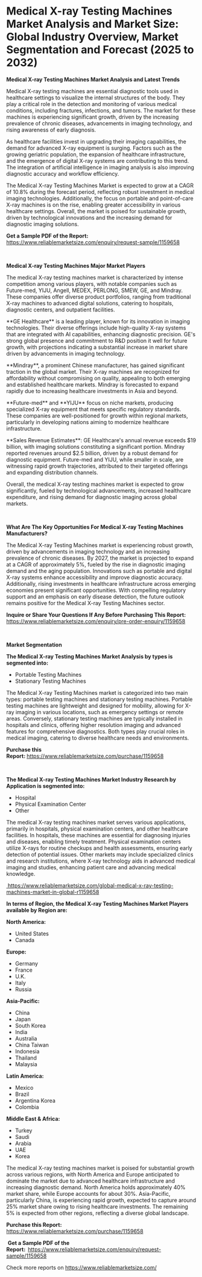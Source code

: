 <p><h1>Medical X-ray Testing Machines Market Analysis and Market Size: Global Industry Overview, Market Segmentation and Forecast (2025 to 2032)</h1></p><p><strong>Medical X-ray Testing Machines Market Analysis and Latest Trends</strong></p>
<p><p>Medical X-ray testing machines are essential diagnostic tools used in healthcare settings to visualize the internal structures of the body. They play a critical role in the detection and monitoring of various medical conditions, including fractures, infections, and tumors. The market for these machines is experiencing significant growth, driven by the increasing prevalence of chronic diseases, advancements in imaging technology, and rising awareness of early diagnosis.</p><p>As healthcare facilities invest in upgrading their imaging capabilities, the demand for advanced X-ray equipment is surging. Factors such as the growing geriatric population, the expansion of healthcare infrastructure, and the emergence of digital X-ray systems are contributing to this trend. The integration of artificial intelligence in imaging analysis is also improving diagnostic accuracy and workflow efficiency.</p><p>The Medical X-ray Testing Machines Market is expected to grow at a CAGR of 10.8% during the forecast period, reflecting robust investment in medical imaging technologies. Additionally, the focus on portable and point-of-care X-ray machines is on the rise, enabling greater accessibility in various healthcare settings. Overall, the market is poised for sustainable growth, driven by technological innovations and the increasing demand for diagnostic imaging solutions.</p></p>
<p><strong>Get a Sample PDF of the Report:&nbsp;</strong> <a href="https://www.reliablemarketsize.com/enquiry/request-sample/1159658?utm_campaign=2300&utm_medium=2&utm_source=Github&utm_content=ia&utm_term=22032025&utm_id=medical-x-ray-testing-machines">https://www.reliablemarketsize.com/enquiry/request-sample/1159658</a></p>
<p>&nbsp;</p>
<p><strong>Medical X-ray Testing Machines Major Market Players</strong></p>
<p><p>The medical X-ray testing machines market is characterized by intense competition among various players, with notable companies such as Future-med, YIJU, Angell, MEDEX, PERLONG, SMEW, GE, and Mindray. These companies offer diverse product portfolios, ranging from traditional X-ray machines to advanced digital solutions, catering to hospitals, diagnostic centers, and outpatient facilities.</p><p>**GE Healthcare** is a leading player, known for its innovation in imaging technologies. Their diverse offerings include high-quality X-ray systems that are integrated with AI capabilities, enhancing diagnostic precision. GE's strong global presence and commitment to R&D position it well for future growth, with projections indicating a substantial increase in market share driven by advancements in imaging technology.</p><p>**Mindray**, a prominent Chinese manufacturer, has gained significant traction in the global market. Their X-ray machines are recognized for affordability without compromising on quality, appealing to both emerging and established healthcare markets. Mindray is forecasted to expand rapidly due to increasing healthcare investments in Asia and beyond.</p><p>**Future-med** and **YIJU** focus on niche markets, producing specialized X-ray equipment that meets specific regulatory standards. These companies are well-positioned for growth within regional markets, particularly in developing nations aiming to modernize healthcare infrastructure.</p><p>**Sales Revenue Estimates**: GE Healthcare's annual revenue exceeds $19 billion, with imaging solutions constituting a significant portion. Mindray reported revenues around $2.5 billion, driven by a robust demand for diagnostic equipment. Future-med and YIJU, while smaller in scale, are witnessing rapid growth trajectories, attributed to their targeted offerings and expanding distribution channels.</p><p>Overall, the medical X-ray testing machines market is expected to grow significantly, fueled by technological advancements, increased healthcare expenditure, and rising demand for diagnostic imaging across global markets.</p></p>
<p>&nbsp;</p>
<p><strong>What Are The Key Opportunities For Medical X-ray Testing Machines Manufacturers?</strong></p>
<p><p>The Medical X-ray Testing Machines market is experiencing robust growth, driven by advancements in imaging technology and an increasing prevalence of chronic diseases. By 2027, the market is projected to expand at a CAGR of approximately 5%, fueled by the rise in diagnostic imaging demand and the aging population. Innovations such as portable and digital X-ray systems enhance accessibility and improve diagnostic accuracy. Additionally, rising investments in healthcare infrastructure across emerging economies present significant opportunities. With compelling regulatory support and an emphasis on early disease detection, the future outlook remains positive for the Medical X-ray Testing Machines sector.</p></p>
<p><strong>Inquire or Share Your Questions If Any Before Purchasing This Report:</strong> <a href="https://www.reliablemarketsize.com/enquiry/pre-order-enquiry/1159658?utm_campaign=2300&utm_medium=2&utm_source=Github&utm_content=ia&utm_term=22032025&utm_id=medical-x-ray-testing-machines">https://www.reliablemarketsize.com/enquiry/pre-order-enquiry/1159658</a></p>
<p>&nbsp;</p>
<p><strong>Market Segmentation</strong></p>
<p><strong>The Medical X-ray Testing Machines Market Analysis by types is segmented into:</strong></p>
<p><ul><li>Portable Testing Machines</li><li>Stationary Testing Machines</li></ul></p>
<p><p>The Medical X-ray Testing Machines market is categorized into two main types: portable testing machines and stationary testing machines. Portable testing machines are lightweight and designed for mobility, allowing for X-ray imaging in various locations, such as emergency settings or remote areas. Conversely, stationary testing machines are typically installed in hospitals and clinics, offering higher resolution imaging and advanced features for comprehensive diagnostics. Both types play crucial roles in medical imaging, catering to diverse healthcare needs and environments.</p></p>
<p><strong>Purchase this Report:&nbsp;</strong><a href="https://www.reliablemarketsize.com/purchase/1159658?utm_campaign=2300&utm_medium=2&utm_source=Github&utm_content=ia&utm_term=22032025&utm_id=medical-x-ray-testing-machines">https://www.reliablemarketsize.com/purchase/1159658</a></p>
<p>&nbsp;</p>
<p><strong>The Medical X-ray Testing Machines Market Industry Research by Application is segmented into:</strong></p>
<p><ul><li>Hospital</li><li>Physical Examination Center</li><li>Other</li></ul></p>
<p><p>The medical X-ray testing machines market serves various applications, primarily in hospitals, physical examination centers, and other healthcare facilities. In hospitals, these machines are essential for diagnosing injuries and diseases, enabling timely treatment. Physical examination centers utilize X-rays for routine checkups and health assessments, ensuring early detection of potential issues. Other markets may include specialized clinics and research institutions, where X-ray technology aids in advanced medical imaging and studies, enhancing patient care and advancing medical knowledge.</p></p>
<p><a href="https://www.reliablemarketsize.com/global-medical-x-ray-testing-machines-market-in-global-r1159658?utm_campaign=2300&utm_medium=2&utm_source=Github&utm_content=ia&utm_term=22032025&utm_id=medical-x-ray-testing-machines">&nbsp;https://www.reliablemarketsize.com/global-medical-x-ray-testing-machines-market-in-global-r1159658</a></p>
<p><strong>In terms of Region, the Medical X-ray Testing Machines Market Players available by Region are:</strong></p>
<p>
    <p> <strong> North America: </strong>
        <ul>
            <li>United States</li>
            <li>Canada</li>
        </ul>
        </p> 
    <p> <strong> Europe: </strong>
        <ul>
            <li>Germany</li>
            <li>France</li>
            <li>U.K.</li>
            <li>Italy</li>
            <li>Russia</li>
        </ul>
        </p> 
    <p> <strong> Asia-Pacific: </strong>
        <ul>
            <li>China</li>
            <li>Japan</li>
            <li>South Korea</li>
            <li>India</li>
            <li>Australia</li>
            <li>China Taiwan</li>
            <li>Indonesia</li>
            <li>Thailand</li>
            <li>Malaysia</li>
        </ul>
        </p> 
    <p> <strong> Latin America: </strong>
        <ul>
            <li>Mexico</li>
            <li>Brazil</li>
            <li>Argentina Korea</li>
            <li>Colombia</li>
        </ul>
        </p> 
    <p> <strong> Middle East & Africa: </strong>
        <ul>
            <li>Turkey</li>
            <li>Saudi</li>
            <li>Arabia</li>
            <li>UAE</li>
            <li>Korea</li>
        </ul>
    </p>
    </p>
<p><p>The medical X-ray testing machines market is poised for substantial growth across various regions, with North America and Europe anticipated to dominate the market due to advanced healthcare infrastructure and increasing diagnostic demand. North America holds approximately 40% market share, while Europe accounts for about 30%. Asia-Pacific, particularly China, is experiencing rapid growth, expected to capture around 25% market share owing to rising healthcare investments. The remaining 5% is expected from other regions, reflecting a diverse global landscape.</p></p>
<p><strong>Purchase this Report: </strong><a href="https://www.reliablemarketsize.com/purchase/1159658?utm_campaign=2300&utm_medium=2&utm_source=Github&utm_content=ia&utm_term=22032025&utm_id=medical-x-ray-testing-machines">https://www.reliablemarketsize.com/purchase/1159658</a></p>
<p>&nbsp;<strong>Get a Sample PDF of the Report:&nbsp;&nbsp;</strong><a href="https://www.reliablemarketsize.com/enquiry/request-sample/1159658?utm_campaign=2300&utm_medium=2&utm_source=Github&utm_content=ia&utm_term=22032025&utm_id=medical-x-ray-testing-machines">https://www.reliablemarketsize.com/enquiry/request-sample/1159658</a></p>
<p><strong></strong></p>
<p>Check more reports on <a href="https://www.reliablemarketsize.com/?utm_campaign=2300&utm_medium=2&utm_source=Github&utm_content=ia&utm_term=22032025&utm_id=medical-x-ray-testing-machines">https://www.reliablemarketsize.com/</a></p>